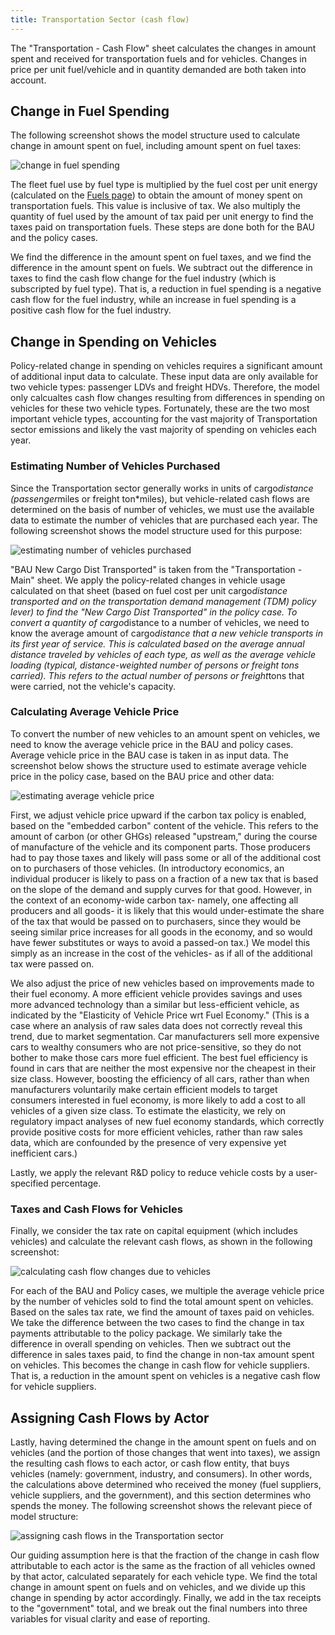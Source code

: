 ```yaml
---
title: Transportation Sector (cash flow)
---
```

The "Transportation - Cash Flow" sheet calculates the changes in amount spent and received for transportation fuels and for vehicles.  Changes in price per unit fuel/vehicle and in quantity demanded are both taken into account.

## Change in Fuel Spending

The following screenshot shows the model structure used to calculate change in amount spent on fuel, including amount spent on fuel taxes:

![change in fuel spending](/img/transportation-sector-cash-Fuels.png)

The fleet fuel use by fuel type is multiplied by the fuel cost per unit energy (calculated on the [Fuels page](fuels)) to obtain the amount of money spent on transportation fuels.  This value is inclusive of tax.  We also multiply the quantity of fuel used by the amount of tax paid per unit energy to find the taxes paid on transportation fuels.  These steps are done both for the BAU and the policy cases.

We find the difference in the amount spent on fuel taxes, and we find the difference in the amount spent on fuels.  We subtract out the difference in taxes to find the cash flow change for the fuel industry (which is subscripted by fuel type).  That is, a reduction in fuel spending is a negative cash flow for the fuel industry, while an increase in fuel spending is a positive cash flow for the fuel industry.

## Change in Spending on Vehicles

Policy-related change in spending on vehicles requires a significant amount of additional input data to calculate.  These input data are only available for two vehicle types: passenger LDVs and freight HDVs.  Therefore, the model only calcualtes cash flow changes resulting from differences in spending on vehicles for these two vehicle types.  Fortunately, these are the two most important vehicle types, accounting for the vast majority of Transportation sector emissions and likely the vast majority of spending on vehicles each year.

### Estimating Number of Vehicles Purchased

Since the Transportation sector generally works in units of cargo*distance (passenger*miles or freight ton*miles), but vehicle-related cash flows are determined on the basis of number of vehicles, we must use the available data to estimate the number of vehicles that are purchased each year.  The following screenshot shows the model structure used for this purpose:

![estimating number of vehicles purchased](/img/transportation-sector-cash-NewVehicles.png)

"BAU New Cargo Dist Transported" is taken from the "Transportation - Main" sheet.  We apply the policy-related changes in vehicle usage calculated on that sheet (based on fuel cost per unit cargo*distance transported and on the transportation demand management (TDM) policy lever) to find the "New Cargo Dist Transported" in the policy case.  To convert a quantity of cargo*distance to a number of vehicles, we need to know the average amount of cargo*distance that a new vehicle transports in its first year of service.  This is calculated based on the average annual distance traveled by vehicles of each type, as well as the average vehicle loading (typical, distance-weighted number of persons or freight tons carried).  This refers to the actual number of persons or freight*tons that were carried, not the vehicle's capacity.

### Calculating Average Vehicle Price

To convert the number of new vehicles to an amount spent on vehicles, we need to know the average vehicle price in the BAU and policy cases.  Average vehicle price in the BAU case is taken in as input data.  The screenshot below shows the structure used to estimate average vehicle price in the policy case, based on the BAU price and other data:

![estimating average vehicle price](/img/transportation-sector-cash-VehPrice.png)

First, we adjust vehicle price upward if the carbon tax policy is enabled, based on the "embedded carbon" content of the vehicle.  This refers to the amount of carbon (or other GHGs) released "upstream," during the course of manufacture of the vehicle and its component parts.  Those producers had to pay those taxes and likely will pass some or all of the additional cost on to purchasers of those vehicles.  (In introductory economics, an individual producer is likely to pass on a fraction of a new tax that is based on the slope of the demand and supply curves for that good.  However, in the context of an economy-wide carbon tax- namely, one affecting all producers and all goods- it is likely that this would under-estimate the share of the tax that would be passed on to purchasers, since they would be seeing similar price increases for all goods in the economy, and so would have fewer substitutes or ways to avoid a passed-on tax.)  We model this simply as an increase in the cost of the vehicles- as if all of the additional tax were passed on.

We also adjust the price of new vehicles based on improvements made to their fuel economy.  A more efficient vehicle provides savings and uses more advanced technology than a similar but less-efficient vehicle, as indicated by the "Elasticity of Vehicle Price wrt Fuel Economy."  (This is a case where an analysis of raw sales data does not correctly reveal this trend, due to market segmentation.  Car manufacturers sell more expensive cars to wealthy consumers who are not price-sensitive, so they do not bother to make those cars more fuel efficient.  The best fuel efficiency is found in cars that are neither the most expensive nor the cheapest in their size class.  However, boosting the efficiency of all cars, rather than when manufacturers voluntarily make certain efficient models to target consumers interested in fuel economy, is more likely to add a cost to all vehicles of a given size class.  To estimate the elasticity, we rely on regulatory impact analyses of new fuel economy standards, which correctly provide positive costs for more efficient vehicles, rather than raw sales data, which are confounded by the presence of very expensive yet inefficient cars.)

Lastly, we apply the relevant R&D policy to reduce vehicle costs by a user-specified percentage.

### Taxes and Cash Flows for Vehicles

Finally, we consider the tax rate on capital equipment (which includes vehicles) and calculate the relevant cash flows, as shown in the following screenshot:

![calculating cash flow changes due to vehicles](/img/transportation-sector-cash-VehiclesCash.png)

For each of the BAU and Policy cases, we multiple the average vehicle price by the number of vehicles sold to find the total amount spent on vehicles.  Based on the sales tax rate, we find the amount of taxes paid on vehicles.  We take the difference between the two cases to find the change in tax payments attributable to the policy package.  We similarly take the difference in overall spending on vehicles.  Then we subtract out the difference in sales taxes paid, to find the change in non-tax amount spent on vehicles.  This becomes the change in cash flow for vehicle suppliers.  That is, a reduction in the amount spent on vehicles is a negative cash flow for vehicle suppliers.

## Assigning Cash Flows by Actor

Lastly, having determined the change in the amount spent on fuels and on vehicles (and the portion of those changes that went into taxes), we assign the resulting cash flows to each actor, or cash flow entity, that buys vehicles (namely: government, industry, and consumers).  In other words, the calculations above determined who received the money (fuel suppliers, vehicle suppliers, and the government), and this section determines who spends the money.  The following screenshot shows the relevant piece of model structure:

![assigning cash flows in the Transportation sector](/img/transportation-sector-cash-AssigningFlows.png)

Our guiding assumption here is that the fraction of the change in cash flow attributable to each actor is the same as the fraction of all vehicles owned by that actor, calculated separately for each vehicle type.  We find the total change in amount spent on fuels and on vehicles, and we divide up this change in spending by actor accordingly.  Finally, we add in the tax receipts to the "government" total, and we break out the final numbers into three variables for visual clarity and ease of reporting.
